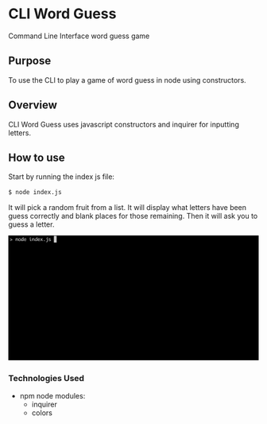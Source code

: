 # CLI Word Guess
Command Line Interface word guess game

## Purpose
To use the CLI to play a game of word guess in node using constructors.

## Overview
CLI Word Guess uses javascript constructors and inquirer for inputting letters.
## How to use
Start by running the index js file:
```sh
$ node index.js
```
It will pick a random fruit from a list. It will display what letters have been guess correctly and blank places for those remaining. Then it will ask you to guess a letter.

![Word Guess](walkthru.gif)

### Technologies Used
* npm node modules:
    * inquirer
    * colors
